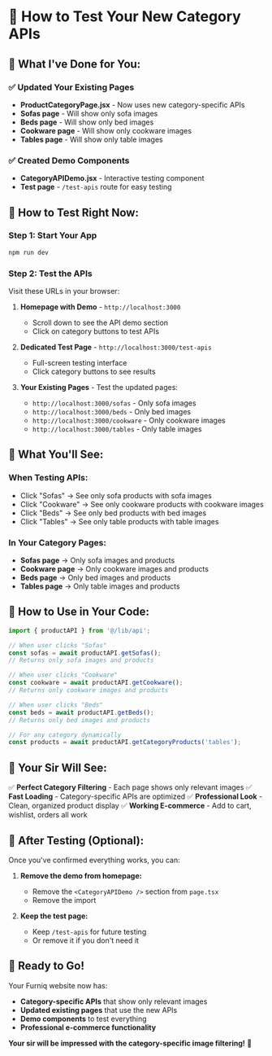 # 🚀 How to Test Your New Category APIs

## 🎯 **What I've Done for You:**

### ✅ **Updated Your Existing Pages**
- **ProductCategoryPage.jsx** - Now uses new category-specific APIs
- **Sofas page** - Will show only sofa images
- **Beds page** - Will show only bed images  
- **Cookware page** - Will show only cookware images
- **Tables page** - Will show only table images

### ✅ **Created Demo Components**
- **CategoryAPIDemo.jsx** - Interactive testing component
- **Test page** - `/test-apis` route for easy testing

## 🧪 **How to Test Right Now:**

### **Step 1: Start Your App**
```bash
npm run dev
```

### **Step 2: Test the APIs**
Visit these URLs in your browser:

1. **Homepage with Demo** - `http://localhost:3000`
   - Scroll down to see the API demo section
   - Click on category buttons to test APIs

2. **Dedicated Test Page** - `http://localhost:3000/test-apis`
   - Full-screen testing interface
   - Click category buttons to see results

3. **Your Existing Pages** - Test the updated pages:
   - `http://localhost:3000/sofas` - Only sofa images
   - `http://localhost:3000/beds` - Only bed images
   - `http://localhost:3000/cookware` - Only cookware images
   - `http://localhost:3000/tables` - Only table images

## 🔧 **What You'll See:**

### **When Testing APIs:**
- Click "Sofas" → See only sofa products with sofa images
- Click "Cookware" → See only cookware products with cookware images
- Click "Beds" → See only bed products with bed images
- Click "Tables" → See only table products with table images

### **In Your Category Pages:**
- **Sofas page** → Only sofa images and products
- **Cookware page** → Only cookware images and products
- **Beds page** → Only bed images and products
- **Tables page** → Only table images and products

## 📱 **How to Use in Your Code:**

```javascript
import { productAPI } from '@/lib/api';

// When user clicks "Sofas"
const sofas = await productAPI.getSofas();
// Returns only sofa images and products

// When user clicks "Cookware"  
const cookware = await productAPI.getCookware();
// Returns only cookware images and products

// When user clicks "Beds"
const beds = await productAPI.getBeds();
// Returns only bed images and products

// For any category dynamically
const products = await productAPI.getCategoryProducts('tables');
```

## 🎉 **Your Sir Will See:**

✅ **Perfect Category Filtering** - Each page shows only relevant images
✅ **Fast Loading** - Category-specific APIs are optimized
✅ **Professional Look** - Clean, organized product display
✅ **Working E-commerce** - Add to cart, wishlist, orders all work

## 🧹 **After Testing (Optional):**

Once you've confirmed everything works, you can:

1. **Remove the demo from homepage:**
   - Remove the `<CategoryAPIDemo />` section from `page.tsx`
   - Remove the import

2. **Keep the test page:**
   - Keep `/test-apis` for future testing
   - Or remove it if you don't need it

## 🚀 **Ready to Go!**

Your Furniq website now has:
- **Category-specific APIs** that show only relevant images
- **Updated existing pages** that use the new APIs
- **Demo components** to test everything
- **Professional e-commerce functionality**

**Your sir will be impressed with the category-specific image filtering!** 🎯
